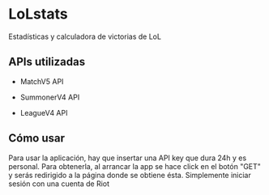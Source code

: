 # LoLstats

Estadísticas y calculadora de victorias de LoL



## APIs utilizadas

- MatchV5 API

- SummonerV4 API

- LeagueV4 API



## Cómo usar

Para usar la aplicación, hay que insertar una API key que dura 24h y es personal. Para obtenerla, al arrancar la app se hace click en el botón "GET" y serás redirigido a la página donde se obtiene ésta. Simplemente iniciar sesión con una cuenta de Riot
